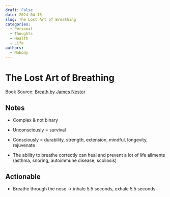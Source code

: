 ```yaml
---
draft: False
date: 2024-04-15
slug: The Lost Art of Breathing
categories:
  - Personal
  - Thoughts
  - Health
  - Life
authors:
  - Nobody
---
```


# The Lost Art of Breathing

Book Source: [Breath by James Nestor](https://www.google.com/books/edition/Breath/6lS9DwAAQBAJ?hl=en&gbpv=1&printsec=frontcover)

## Notes

- Complex & not binary

- Unconsciously = survival

- Consciously = durability, strength, extension, mindful, longevity, rejuvenate
  
- The ability to breathe correctly can heal and prevent a lot of life ailments (asthma, snoring, autoimmune disease, scoliosis)

## Actionable

- Breathe through the nose -> inhale 5.5 seconds, exhale 5.5 seconds